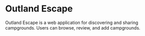 # Outland Escape

Outland Escape is a web application for discovering and sharing campgrounds. Users can browse, review, and add campgrounds.
